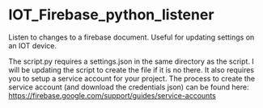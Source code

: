 # IOT_Firebase_python_listener
Listen to changes to a firebase document. Useful for updating settings on an IOT device.

The script.py requires a settings.json in the same directory as the script. I will be updating the script to create the file if it is no there. It also requires you to setup a service account for your project. The process to create the service account (and download the credentials json) can be found here: https://firebase.google.com/support/guides/service-accounts 

